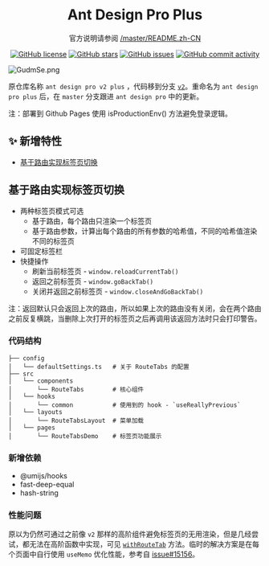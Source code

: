 <h1 align="center">Ant Design Pro Plus</h1>

<div align="center">

官方说明请参阅 [/master/README.zh-CN](https://github.com/ant-design/ant-design-pro/blob/master/README.zh-CN.md)

[![GitHub license](https://img.shields.io/github/license/zpr1g/ant-design-pro-plus.svg)](https://github.com/zpr1g/ant-design-pro-plus/blob/master/LICENSE) [![GitHub stars](https://img.shields.io/github/stars/zpr1g/ant-design-pro-plus.svg)](https://github.com/zpr1g/ant-design-pro-plus/stargazers) [![GitHub issues](https://img.shields.io/github/issues/zpr1g/ant-design-pro-plus.svg)](https://github.com/zpr1g/ant-design-pro-plus/issues) [![GitHub commit activity](https://img.shields.io/github/commit-activity/m/zpr1g/ant-design-pro-plus.svg)](https://github.com/zpr1g/ant-design-pro-plus/commits/master)

</div>

![GudmSe.png](https://s1.ax1x.com/2020/03/30/GudmSe.png)

原仓库名称 `ant design pro v2 plus` ，代码移到分支 [`v2`](https://github.com/zpr1g/ant-design-pro-plus/tree/v2)。重命名为 `ant design pro plus` 后，在 `master` 分支跟进 `ant design pro` 中的更新。

注：部署到 Github Pages 使用 isProductionEnv() 方法避免登录逻辑。

## ✨ 新增特性

- [基于路由实现标签页切换](#基于路由实现标签页切换)

## 基于路由实现标签页切换

* 两种标签页模式可选
  * 基于路由，每个路由只渲染一个标签页
  * 基于路由参数，计算出每个路由的所有参数的哈希值，不同的哈希值渲染不同的标签页
* 可固定标签栏
* 快捷操作
  * 刷新当前标签页 - `window.reloadCurrentTab()`
  * 返回之前标签页 - `window.goBackTab()`
  * 关闭并返回之前标签页 - `window.closeAndGoBackTab()`

注：返回默认只会返回上次的路由，所以如果上次的路由没有关闭，会在两个路由之前反复横跳，当删除上次打开的标签页之后再调用该返回方法时只会打印警告。

### 代码结构

```
├── config
│   └── defaultSettings.ts   # 关于 RouteTabs 的配置
├── src
│   └── components
│       └── RouteTabs        # 核心组件
│   └── hooks
│       └── common           # 使用到的 hook - `useReallyPrevious`
│   └── layouts
│       └── RouteTabsLayout  # 菜单加载
│   └── pages
│       └── RouteTabsDemo    # 标签页功能展示
```

### 新增依赖

* @umijs/hooks
* fast-deep-equal
* hash-string

### 性能问题

原以为仍然可通过之前像 `v2` 那样的高阶组件避免标签页的无用渲染，但是几经尝试，都无法在高阶函数中实现，可见 [`withRouteTab`](/src/components/RouteTabs/utils.tsx#L181) 方法。临时的解决方案是在每个页面中自行使用 `useMemo` 优化性能，参考自 [issue#15156](https://github.com/facebook/react/issues/15156#issuecomment-474590693)。
